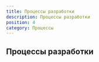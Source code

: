 ```yaml
---
title: Процессы разработки
description: Процессы разработки
position: 4
category: Процессы
---
```


## Процессы разработки
